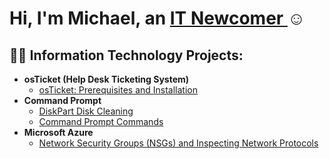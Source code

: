 <h1>Hi, I'm Michael, an <a href="https://www.linkedin.com/in/michael-hicks-2764822a3/">IT Newcomer </a>☺</h1>

<h2>👨‍💻 Information Technology Projects:</h2>

- <b>osTicket (Help Desk Ticketing System)</b>
  - [osTicket: Prerequisites and Installation](https://github.com/Mhicks2901/osticket-prereqs)
- <b>Command Prompt</b>
  - [DiskPart Disk Cleaning](https://github.com/Mhicks2901/diskpart-cmd.git)
  - [Command Prompt Commands](https://github.com/Mhicks2901/diskpart-cmd.git)
- <b>Microsoft Azure</b>
  - [Network Security Groups (NSGs) and Inspecting Network Protocols](https://github.com/Mhicks2901/azure-network-protocols.git)
